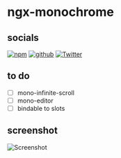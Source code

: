 # ngx-monochrome

## socials

[![npm](https://img.shields.io/npm/v/ngx-monochrome)](https://www.npmjs.com/package/ngx-monochrome)
[![github](https://img.shields.io/github/stars/namitoyokota/ngx-monochrome)](https://github.com/namitoyokota/ngx-monochrome)
[![Twitter](https://img.shields.io/twitter/follow/namitoyokota?style=social)](https://twitter.com/namitoyokota)

## to do

-   [ ] mono-infinite-scroll
-   [ ] mono-editor
-   [ ] bindable to slots

## screenshot

![Screenshot](https://i.imgur.com/nSs513v.png)
